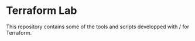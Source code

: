 Terraform Lab
=============

This repository contains some of the tools and scripts developped with / for Terraform.

